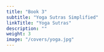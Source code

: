 ```yaml
---
title: "Book 3"
subtitle: "Yoga Sutras Simplified"
linkTitle: "Yoga Sutras"
description: ""
weight: 3
image: "/covers/yoga.jpg"
---
```

